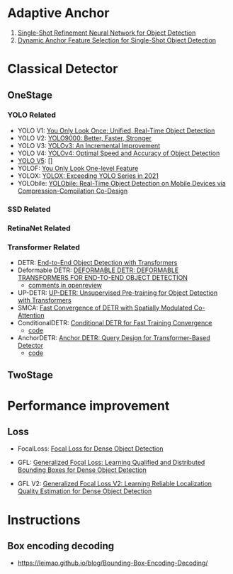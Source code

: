 # Adaptive Anchor

1. [Single-Shot Refinement Neural Network for Object Detection](https://arxiv.org/pdf/1711.06897.pdf)
2. [Dynamic Anchor Feature Selection for Single-Shot Object Detection](https://www4.comp.polyu.edu.hk/~cslzhang/paper/ICCV-DAFS.pdf)



# Classical Detector

## OneStage

### YOLO Related

- YOLO V1: [You Only Look Once: Unified, Real-Time Object Detection](https://arxiv.org/pdf/1506.02640.pdf)
- YOLO V2: [YOLO9000: Better, Faster, Stronger](https://arxiv.org/pdf/1612.08242.pdf)
- YOLO V3: [YOLOv3: An Incremental Improvement](https://arxiv.org/pdf/1804.02767.pdf)
- YOLO V4: [YOLOv4: Optimal Speed and Accuracy of Object Detection](https://arxiv.org/pdf/2004.10934.pdf)
- [YOLO V5](https://github.com/ultralytics/yolov5): []
- YOLOF: [You Only Look One-level Feature](https://arxiv.org/pdf/2103.09460.pdf)
- YOLOX: [YOLOX: Exceeding YOLO Series in 2021](https://arxiv.org/pdf/2107.08430.pdf)
- YOLObile: [YOLObile: Real-Time Object Detection on Mobile Devices via Compression-Compilation Co-Design](https://arxiv.org/pdf/2009.05697.pdf)

### SSD Related

### RetinaNet Related

### Transformer Related

- DETR: [End-to-End Object Detection with Transformers](https://arxiv.org/pdf/2005.12872.pdf)
- Deformable DETR: [DEFORMABLE DETR: DEFORMABLE TRANSFORMERS FOR END-TO-END OBJECT DETECTION](https://openreview.net/pdf?id=gZ9hCDWe6ke)
  - [comments in openreview](https://openreview.net/forum?id=gZ9hCDWe6ke)
- UP-DETR: [UP-DETR: Unsupervised Pre-training for Object Detection with Transformers](https://openaccess.thecvf.com/content/CVPR2021/papers/Dai_UP-DETR_Unsupervised_Pre-Training_for_Object_Detection_With_Transformers_CVPR_2021_paper.pdf)
- SMCA: [Fast Convergence of DETR with Spatially Modulated Co-Attention](https://arxiv.org/pdf/2101.07448.pdf)
- ConditionalDETR: [Conditional DETR for Fast Training Convergence](https://arxiv.org/pdf/2108.06152.pdf)
  - [code](https://github.com/Atten4Vis/ConditionalDETR)
- AnchorDETR: [Anchor DETR: Query Design for Transformer-Based Detector](https://arxiv.org/pdf/2109.07107.pdf)
  - [code](https://github.com/megvii-research/AnchorDETR)



## TwoStage



# Performance improvement

## Loss

- FocalLoss: [Focal Loss for Dense Object Detection](https://arxiv.org/pdf/1708.02002.pdf)

- GFL: [Generalized Focal Loss: Learning Qualified and Distributed Bounding Boxes for Dense Object Detection](https://arxiv.org/pdf/2006.04388.pdf)
- GFL V2: [Generalized Focal Loss V2: Learning Reliable Localization Quality Estimation for Dense Object Detection](https://arxiv.org/pdf/2011.12885.pdf)



# Instructions

## Box encoding decoding

- https://leimao.github.io/blog/Bounding-Box-Encoding-Decoding/

